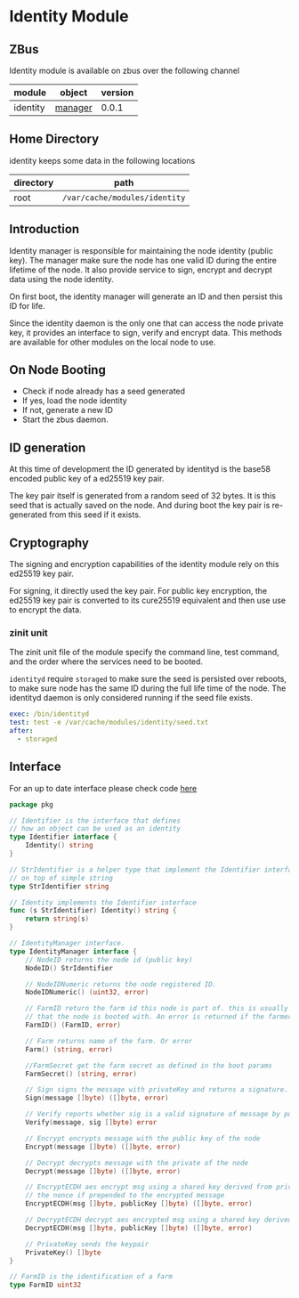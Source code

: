 # Identity Module

## ZBus

Identity module is available on zbus over the following channel

| module | object | version |
|--------|--------|---------|
| identity|[manager](#interface)| 0.0.1|

## Home Directory

identity keeps some data in the following locations

| directory | path|
|----|---|
| root| `/var/cache/modules/identity`|

## Introduction

Identity manager is responsible for maintaining the node identity (public key). The manager make sure the node has one valid ID during the entire lifetime of the node. It also provide service to sign, encrypt and decrypt data using the node identity.

On first boot, the identity manager will generate an ID and then persist this ID for life.

Since the identity daemon is the only one that can access the node private key, it provides an interface to sign, verify and encrypt data. This methods are available for other modules on the local node to use.

## On Node Booting

- Check if node already has a seed generated
- If yes, load the node identity
- If not, generate a new ID
- Start the zbus daemon.

## ID generation

At this time of development the ID generated by identityd is the base58 encoded public key of a ed25519 key pair.

The key pair itself is generated from a random seed of 32 bytes. It is this seed that is actually saved on the node. And during boot the key pair is re-generated from this seed if it exists.

## Cryptography

The signing and  encryption capabilities of the identity module rely on this ed25519 key pair.

For signing, it directly used the key pair.
For public key encryption, the ed25519 key pair is converted to its cure25519 equivalent and then use use to encrypt the data.

### zinit unit

The zinit unit file of the module specify the command line,  test command, and the order where the services need to be booted.

`identityd` require `storaged` to make sure the seed is persisted over reboots, to make sure node has the same ID during the full life time of the node.
The identityd daemon is only considered running if the seed file exists.

```yaml
exec: /bin/identityd
test: test -e /var/cache/modules/identity/seed.txt
after:
  - storaged
```

## Interface

For an up to date interface please check code [here](https://github.com/threefoldtech/zos/blob/main/pkg/identity.go)
```go
package pkg

// Identifier is the interface that defines
// how an object can be used as an identity
type Identifier interface {
	Identity() string
}

// StrIdentifier is a helper type that implement the Identifier interface
// on top of simple string
type StrIdentifier string

// Identity implements the Identifier interface
func (s StrIdentifier) Identity() string {
	return string(s)
}

// IdentityManager interface.
type IdentityManager interface {
	// NodeID returns the node id (public key)
	NodeID() StrIdentifier

	// NodeIDNumeric returns the node registered ID.
	NodeIDNumeric() (uint32, error)

	// FarmID return the farm id this node is part of. this is usually a configuration
	// that the node is booted with. An error is returned if the farmer id is not configured
	FarmID() (FarmID, error)

	// Farm returns name of the farm. Or error
	Farm() (string, error)

	//FarmSecret get the farm secret as defined in the boot params
	FarmSecret() (string, error)

	// Sign signs the message with privateKey and returns a signature.
	Sign(message []byte) ([]byte, error)

	// Verify reports whether sig is a valid signature of message by publicKey.
	Verify(message, sig []byte) error

	// Encrypt encrypts message with the public key of the node
	Encrypt(message []byte) ([]byte, error)

	// Decrypt decrypts message with the private of the node
	Decrypt(message []byte) ([]byte, error)

	// EncryptECDH aes encrypt msg using a shared key derived from private key of the node and public key of the other party using Elliptic curve Diffie Helman algorithm
	// the nonce if prepended to the encrypted message
	EncryptECDH(msg []byte, publicKey []byte) ([]byte, error)

	// DecryptECDH decrypt aes encrypted msg using a shared key derived from private key of the node and public key of the other party using Elliptic curve Diffie Helman algorithm
	DecryptECDH(msg []byte, publicKey []byte) ([]byte, error)

	// PrivateKey sends the keypair
	PrivateKey() []byte
}

// FarmID is the identification of a farm
type FarmID uint32
```
